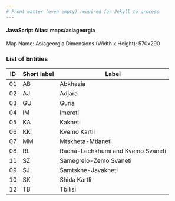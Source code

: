 ```yaml
---
# Front matter (even empty) required for Jekyll to process
---
```


#### JavaScript Alias: maps/asiageorgia

Map Name: Asiageorgia
Dimensions (Width x Height): 570x290

### List of Entities

| ID  | Short label | Label                             |
| --- | ----------- | --------------------------------- |
| 01  | AB          | Abkhazia                          |
| 02  | AJ          | Adjara                            |
| 03  | GU          | Guria                             |
| 04  | IM          | Imereti                           |
| 05  | KA          | Kakheti                           |
| 06  | KK          | Kvemo Kartli                      |
| 07  | MM          | Mtskheta-Mtianeti                 |
| 08  | RL          | Racha-Lechkhumi and Kvemo Svaneti |
| 11  | SZ          | Samegrelo-Zemo Svaneti            |
| 09  | SJ          | Samtskhe-Javakheti                |
| 10  | SK          | Shida Kartli                      |
| 12  | TB          | Tbilisi                           |

